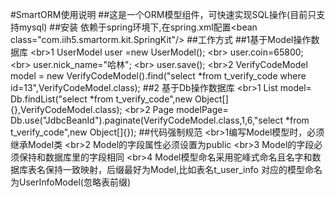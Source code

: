#SmartORM使用说明
##这是一个ORM模型组件，可快速实现SQL操作(目前只支持mysql)
##安装
依赖于spring环境下,在spring.xml配置\<bean class="com.iih5.smartorm.kit.SpringKit"/\>
##工作方式
##1基于Model操作数据库
\<br>1 UserModel user =new UserModel();
\<br>  user.coin=65800;
\<br> user.nick_name="哈林";
\<br>  user.save();
\<br>2 VerifyCodeModel model = new VerifyCodeModel().find("select *from t_verify_code where id=13",VerifyCodeModel.class);
##2 基于Db操作数据库
\<br>1 List<VerifyCodeModel> model= Db.findList("select *from t_verify_code",new Object[]{},VerifyCodeModel.class);
\<br>2 Page<VerifyCodeModel> modelPage= Db.use("JdbcBeanId").paginate(VerifyCodeModel.class,1,6,"select *from t_verify_code",new Object[]{});
##代码强制规范
\<br>1编写Model模型时，必须继承Model类
\<br>2 Model的字段属性必须设置为public
\<br>3 Model的字段必须保持和数据库里的字段相同
\<br>4 Model模型命名采用驼峰式命名且名字和数据库表名保持一致映射，后缀最好为Model,比如表名t_user_info 对应的模型命名为UserInfoModel(忽略表前缀)




